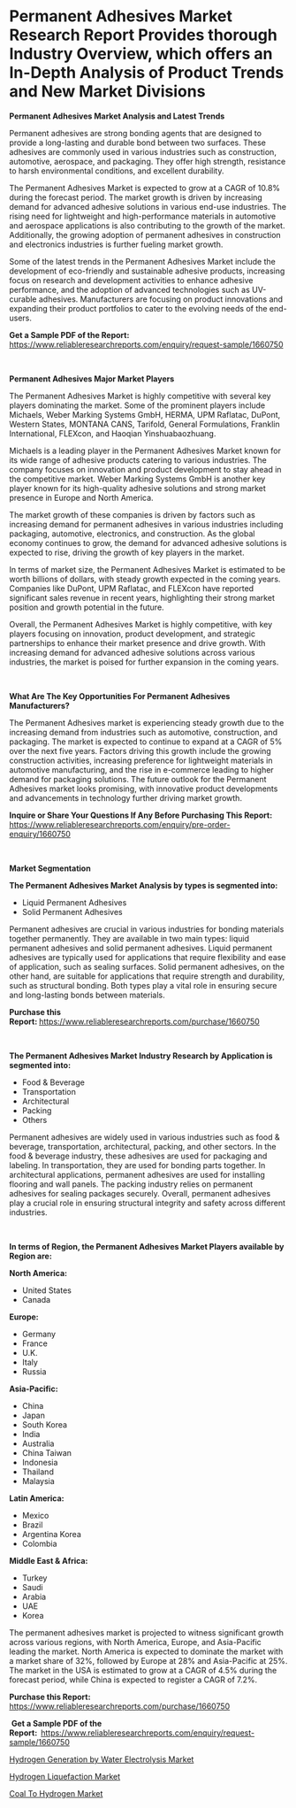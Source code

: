 <p><h1>Permanent Adhesives Market Research Report Provides thorough Industry Overview, which offers an In-Depth Analysis of Product Trends and New Market Divisions</h1></p><p><strong>Permanent Adhesives Market Analysis and Latest Trends</strong></p>
<p><p>Permanent adhesives are strong bonding agents that are designed to provide a long-lasting and durable bond between two surfaces. These adhesives are commonly used in various industries such as construction, automotive, aerospace, and packaging. They offer high strength, resistance to harsh environmental conditions, and excellent durability.</p><p>The Permanent Adhesives Market is expected to grow at a CAGR of 10.8% during the forecast period. The market growth is driven by increasing demand for advanced adhesive solutions in various end-use industries. The rising need for lightweight and high-performance materials in automotive and aerospace applications is also contributing to the growth of the market. Additionally, the growing adoption of permanent adhesives in construction and electronics industries is further fueling market growth.</p><p>Some of the latest trends in the Permanent Adhesives Market include the development of eco-friendly and sustainable adhesive products, increasing focus on research and development activities to enhance adhesive performance, and the adoption of advanced technologies such as UV-curable adhesives. Manufacturers are focusing on product innovations and expanding their product portfolios to cater to the evolving needs of the end-users.</p></p>
<p><strong>Get a Sample PDF of the Report:&nbsp;</strong> <a href="https://www.reliableresearchreports.com/enquiry/request-sample/1660750">https://www.reliableresearchreports.com/enquiry/request-sample/1660750</a></p>
<p>&nbsp;</p>
<p><strong>Permanent Adhesives Major Market Players</strong></p>
<p><p>The Permanent Adhesives Market is highly competitive with several key players dominating the market. Some of the prominent players include Michaels, Weber Marking Systems GmbH, HERMA, UPM Raflatac, DuPont, Western States, MONTANA CANS, Tarifold, General Formulations, Franklin International, FLEXcon, and Haoqian Yinshuabaozhuang.</p><p>Michaels is a leading player in the Permanent Adhesives Market known for its wide range of adhesive products catering to various industries. The company focuses on innovation and product development to stay ahead in the competitive market. Weber Marking Systems GmbH is another key player known for its high-quality adhesive solutions and strong market presence in Europe and North America.</p><p>The market growth of these companies is driven by factors such as increasing demand for permanent adhesives in various industries including packaging, automotive, electronics, and construction. As the global economy continues to grow, the demand for advanced adhesive solutions is expected to rise, driving the growth of key players in the market.</p><p>In terms of market size, the Permanent Adhesives Market is estimated to be worth billions of dollars, with steady growth expected in the coming years. Companies like DuPont, UPM Raflatac, and FLEXcon have reported significant sales revenue in recent years, highlighting their strong market position and growth potential in the future.</p><p>Overall, the Permanent Adhesives Market is highly competitive, with key players focusing on innovation, product development, and strategic partnerships to enhance their market presence and drive growth. With increasing demand for advanced adhesive solutions across various industries, the market is poised for further expansion in the coming years.</p></p>
<p>&nbsp;</p>
<p><strong>What Are The Key Opportunities For Permanent Adhesives Manufacturers?</strong></p>
<p><p>The Permanent Adhesives market is experiencing steady growth due to the increasing demand from industries such as automotive, construction, and packaging. The market is expected to continue to expand at a CAGR of 5% over the next five years. Factors driving this growth include the growing construction activities, increasing preference for lightweight materials in automotive manufacturing, and the rise in e-commerce leading to higher demand for packaging solutions. The future outlook for the Permanent Adhesives market looks promising, with innovative product developments and advancements in technology further driving market growth.</p></p>
<p><strong>Inquire or Share Your Questions If Any Before Purchasing This Report:</strong> <a href="https://www.reliableresearchreports.com/enquiry/pre-order-enquiry/1660750">https://www.reliableresearchreports.com/enquiry/pre-order-enquiry/1660750</a></p>
<p>&nbsp;</p>
<p><strong>Market Segmentation</strong></p>
<p><strong>The Permanent Adhesives Market Analysis by types is segmented into:</strong></p>
<p><ul><li>Liquid Permanent Adhesives</li><li>Solid Permanent Adhesives</li></ul></p>
<p><p>Permanent adhesives are crucial in various industries for bonding materials together permanently. They are available in two main types: liquid permanent adhesives and solid permanent adhesives. Liquid permanent adhesives are typically used for applications that require flexibility and ease of application, such as sealing surfaces. Solid permanent adhesives, on the other hand, are suitable for applications that require strength and durability, such as structural bonding. Both types play a vital role in ensuring secure and long-lasting bonds between materials.</p></p>
<p><strong>Purchase this Report:&nbsp;</strong><a href="https://www.reliableresearchreports.com/purchase/1660750">https://www.reliableresearchreports.com/purchase/1660750</a></p>
<p>&nbsp;</p>
<p><strong>The Permanent Adhesives Market Industry Research by Application is segmented into:</strong></p>
<p><ul><li>Food & Beverage</li><li>Transportation</li><li>Architectural</li><li>Packing</li><li>Others</li></ul></p>
<p><p>Permanent adhesives are widely used in various industries such as food & beverage, transportation, architectural, packing, and other sectors. In the food & beverage industry, these adhesives are used for packaging and labeling. In transportation, they are used for bonding parts together. In architectural applications, permanent adhesives are used for installing flooring and wall panels. The packing industry relies on permanent adhesives for sealing packages securely. Overall, permanent adhesives play a crucial role in ensuring structural integrity and safety across different industries.</p></p>
<p>&nbsp;</p>
<p><strong>In terms of Region, the Permanent Adhesives Market Players available by Region are:</strong></p>
<p>
    <p> <strong> North America: </strong>
        <ul>
            <li>United States</li>
            <li>Canada</li>
        </ul>
        </p> 
    <p> <strong> Europe: </strong>
        <ul>
            <li>Germany</li>
            <li>France</li>
            <li>U.K.</li>
            <li>Italy</li>
            <li>Russia</li>
        </ul>
        </p> 
    <p> <strong> Asia-Pacific: </strong>
        <ul>
            <li>China</li>
            <li>Japan</li>
            <li>South Korea</li>
            <li>India</li>
            <li>Australia</li>
            <li>China Taiwan</li>
            <li>Indonesia</li>
            <li>Thailand</li>
            <li>Malaysia</li>
        </ul>
        </p> 
    <p> <strong> Latin America: </strong>
        <ul>
            <li>Mexico</li>
            <li>Brazil</li>
            <li>Argentina Korea</li>
            <li>Colombia</li>
        </ul>
        </p> 
    <p> <strong> Middle East & Africa: </strong>
        <ul>
            <li>Turkey</li>
            <li>Saudi</li>
            <li>Arabia</li>
            <li>UAE</li>
            <li>Korea</li>
        </ul>
    </p>
    </p>
<p><p>The permanent adhesives market is projected to witness significant growth across various regions, with North America, Europe, and Asia-Pacific leading the market. North America is expected to dominate the market with a market share of 32%, followed by Europe at 28% and Asia-Pacific at 25%. The market in the USA is estimated to grow at a CAGR of 4.5% during the forecast period, while China is expected to register a CAGR of 7.2%.</p></p>
<p><strong>Purchase this Report: </strong><a href="https://www.reliableresearchreports.com/purchase/1660750">https://www.reliableresearchreports.com/purchase/1660750</a></p>
<p>&nbsp;<strong>Get a Sample PDF of the Report:&nbsp;&nbsp;</strong><a href="https://www.reliableresearchreports.com/enquiry/request-sample/1660750">https://www.reliableresearchreports.com/enquiry/request-sample/1660750</a></p>
<p><strong></strong></p>
<p><p><a href="https://github.com/RoccoManning/Market-Research-Report-List-4/blob/main/hydrogen-generation-by-water-electrolysis-market.md">Hydrogen Generation by Water Electrolysis Market</a></p><p><a href="https://github.com/edytherolanlouisejk1miz0wig/Market-Research-Report-List-1/blob/main/hydrogen-liquefaction-market.md">Hydrogen Liquefaction Market</a></p><p><a href="https://github.com/peachesmcdowel1/Market-Research-Report-List-1/blob/main/coal-to-hydrogen-market.md">Coal To Hydrogen Market</a></p></p>